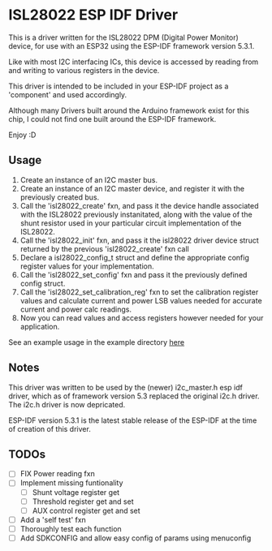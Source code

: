 # ISL28022 ESP IDF Driver

This is a driver written for the ISL28022 DPM (Digital Power Monitor) device, for use with an ESP32 using the ESP-IDF framework version 5.3.1.

Like with most I2C interfacing ICs, this device is accessed by reading from and writing to various registers in the device.

This driver is intended to be included in your ESP-IDF project as a 'component' and used accordingly.

Although many Drivers built around the Arduino framework exist for this chip, I could not find one built around the ESP-IDF framework.

Enjoy :D

## Usage

1. Create an instance of an I2C master bus.
2. Create an instance of an I2C master device, and register it with the previously created bus.
3. Call the 'isl28022_create' fxn, and pass it the device handle associated with the ISL28022 previously instanitated, along with the value of the shunt resistor used in your particular circuit implementation of the ISL28022.
4. Call the 'isl28022_init' fxn, and pass it the isl28022 driver device struct returned by the previous 'isl28022_create' fxn call
5. Declare a isl28022_config_t struct and define the appropriate config register values for your implementation.
6. Call the 'isl28022_set_config' fxn and pass it the previously defined config struct.
7. Call the 'isl28022_set_calibration_reg' fxn to set the calibration register values and calculate current and power LSB values needed for accurate current and power calc readings.
8. Now you can read values and access registers however needed for your application.

See an example usage in the example directory [here](examples/config_isl28022_and_read.c)

## Notes

This driver was written to be used by the (newer) i2c_master.h esp idf driver, which as of framework version 5.3 replaced the original i2c.h driver. The i2c.h driver is now depricated.

ESP-IDF version 5.3.1 is the latest stable release of the ESP-IDF at the time of creation of this driver.

## TODOs

- [ ] FIX Power reading fxn
- [ ] Implement missing funtionality
  - [ ] Shunt voltage register get
  - [ ] Threshold register get and set
  - [ ] AUX control register get and set
- [ ] Add a 'self test' fxn
- [ ] Thoroughly test each function
- [ ] Add SDKCONFIG and allow easy config of params using menuconfig
